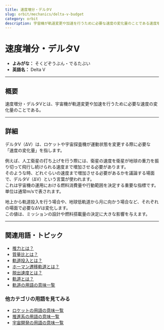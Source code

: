 ```yaml
---
title: 速度増分・デルタV
slug: orbit/mechanics/delta-v-budget
category: orbit
description: 宇宙機が軌道変更や加速を行うために必要な速度の変化量のことである速度増分・デルタVの意味・定義・内容について解説します。  
---
```


# 速度増分・デルタV

- **よみがな：** そくどぞうぶん・でるたぶい  
- **英語名：** Delta V  

---

## 概要

速度増分・デルタVとは、宇宙機が軌道変更や加速を行うために必要な速度の変化量のことである。  

---

## 詳細

デルタV（ΔV）は、ロケットや宇宙探査機が運動状態を変更する際に必要な「速度の変化量」を指します。  

例えば、人工衛星の打ち上げを行う際には、衛星の速度を衛星が地球の重力を振り切って飛行し続けられる速度まで増加させる必要があります。  
そのような時、どれぐらいの速度まで増加させる必要があるかを議論する場面で、デルタV（ΔV）という言葉が使われます。  
これは宇宙機の運用における燃料消費量や行動範囲を決定する重要な指標です。  
単位は通常m/sで表されます。  

地上から軌道投入を行う場合や、地球低軌道から月に向かう場合など、それぞれの場面で必要なΔVは変化します。  
この値は、ミッションの設計や燃料搭載量の決定に大きな影響を与えます。  

---

## 関連用語・トピック

- [推力とは？](rocket/propulsion/system/thrust)
- [質量比とは？](rocket/propulsion/system/mass-ratio)
- [軌道投入とは？](orbit/operation/orbital-insertion)
- [ホーマン遷移軌道とは？](orbit/type/hohmann-transfer-orbit)
- [脱出速度とは？](orbit/mechanics/escape-velocity)
- [軌道とは？](orbit/orbit)
- [軌道の用語の意味一覧](category/orbit)

### 他カテゴリの用語を見てみる
- [ロケットの用語の意味一覧](category/rocket)
- [推進系の用語の意味一覧](category/propulsion)
- [宇宙開発の用語の意味一覧](category/glossary)
